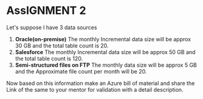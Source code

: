 # AssIGNMENT 2

Let's suppose I have 3 data sources 
1) **Oracle(on-premise)** The monthly Incremental data size will be approx 30 GB and the total table count is 20. 
2) **Salesforce** The monthly Incremental data size will be approx 50 GB and the total table count is 120. 
3) **Semi-structured files on FTP** The monthly data size will be approx 5 GB and the Approximate file count per month will be 20.

Now based on this information make an Azure bill of material and share the Link of the same to your mentor for validation with a detail description.